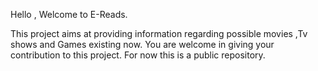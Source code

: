 Hello , Welcome to E-Reads.


This project aims at providing information regarding possible movies ,Tv shows and Games existing now.
You are welcome in giving your contribution to this project.
For now this is a public repository.
